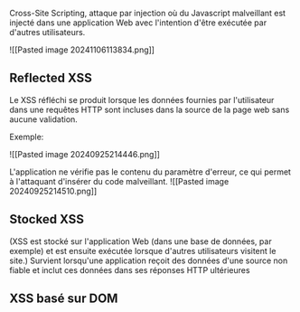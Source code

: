 

Cross-Site Scripting, attaque par injection où du Javascript malveillant est injecté dans une application Web avec l'intention d'être exécutée par d'autres utilisateurs. 

![[Pasted image 20241106113834.png]]
## Reflected XSS

Le XSS réfléchi se produit lorsque les données fournies par l'utilisateur dans une requêtes HTTP sont incluses dans la source de la page web sans aucune validation. 

Exemple:

![[Pasted image 20240925214446.png]]

L'application ne vérifie pas le contenu du paramètre d'erreur, ce qui permet à l'attaquant d'insérer du code malveillant.
![[Pasted image 20240925214510.png]]


## Stocked XSS

(XSS est stocké sur l'application Web (dans une base de données, par exemple) et est ensuite exécutée lorsque d'autres utilisateurs visitent le site.)
Survient lorsqu'une application reçoit des données d'une source non fiable et inclut ces données dans ses réponses HTTP ultérieures 

## XSS basé sur DOM 